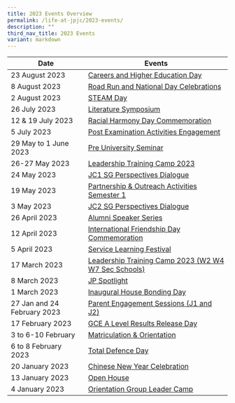 ```yaml
---
title: 2023 Events Overview
permalink: /life-at-jpjc/2023-events/
description: ""
third_nav_title: 2023 Events
variant: markdown
---
```

| Date | Events | 
| -------- | -------- |
23 August 2023|[Careers and Higher Education Day](/life-at-jpjc/2023-events/careersday)
8 August 2023|[Road Run and National Day Celebrations](/life-at-jpjc/2023-events/roadrunnationalday/)
2 August 2023|[STEAM Day](/life-at-jpjc/2023-events/steamday)
26 July 2023|[Literature Symposium](/life-at-jpjc/2023-events/litsym/)
12 & 19 July 2023|[Racial Harmony Day Commemoration](/life-at-jpjc/2023-events/rhd/)
5 July 2023|[Post Examination Activities Engagement](/life-at-jpjc/2023-events/postexam)
29 May to 1 June 2023|[Pre University Seminar](/life-at-jpjc/2023-events/preusem/)
26-27 May 2023|[Leadership Training Camp 2023](/life-at-jpjc/2023-events/ltc2023/)
24 May 2023|[JC1 SG Perspectives Dialogue](/life-at-jpjc/2023-events/jc1sgperspective)
19 May 2023|[Partnership & Outreach Activities Semester 1](/life-at-jpjc/2023-events/dsateasession/)
3 May 2023|[JC2 SG Perspectives Dialogue](/life-at-jpjc/2023-events/j2sgp2023/)
26 April 2023|[Alumni Speaker Series](/life-at-jpjc/2023-events/alumniss/)
12 April 2023|[International Friendship Day Commemoration](/life-at-jpjc/2023-events/ifd)
5 April 2023|[Service Learning Festival](/life-at-jpjc/2023-events/slf/)
17 March 2023|[Leadership Training Camp 2023 (W2 W4 W7 Sec Schools)](/life-at-jpjc/2023-events/ltc)
8 March 2023|[JP Spotlight](/life-at-jpjc/2023-events/jpspot)
1 March 2023|[Inaugural House Bonding Day](/life-at-jpjc/2023-events/hbd)
|27 Jan and 24 February 2023|[Parent Engagement Sessions (J1 and J2)](/life-at-jpjc/2023-events/parentes/)
|17 February 2023|[GCE A Level Results Release Day](/life-at-jpjc/2023-events/gcealevelresultsreleaseday/)
|3 to 6-10 February|[Matriculation & Orientation](/life-at-jpjc/2023-events/mo/)
|6 to 8 February 2023|[Total Defence Day](/life-at-jpjc/2023-events/tdd/)
|20 January 2023|[Chinese New Year Celebration](/life-at-jpjc/2023-events/cnycelebration/)
|13 January 2023|[Open House](/life-at-jpjc/2023-events/openhouse/)
|4 January 2023|[Orientation Group Leader Camp](/life-at-jpjc/2023-events/oglc/)|